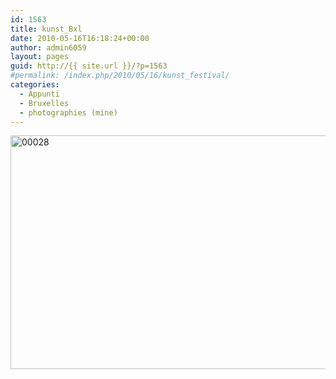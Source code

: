 ```yaml
---
id: 1563
title: kunst_Bxl
date: 2010-05-16T16:18:24+00:00
author: admin6059
layout: pages
guid: http://{{ site.url }}/?p=1563
#permalink: /index.php/2010/05/16/kunst_festival/
categories:
  - Appunti
  - Bruxelles
  - photographies (mine)
---
```

<img class="aligncenter size-full wp-image-3623" src="http://{{ site.url }}/wp-content/uploads/2010/05/00028-1.jpg" alt="00028" width="567" height="374" srcset="http://{{ site.url }}/wp-content/uploads/2010/05/00028-1.jpg 567w, http://{{ site.url }}/wp-content/uploads/2010/05/00028-1-300x198.jpg 300w" sizes="(max-width: 567px) 100vw, 567px" />